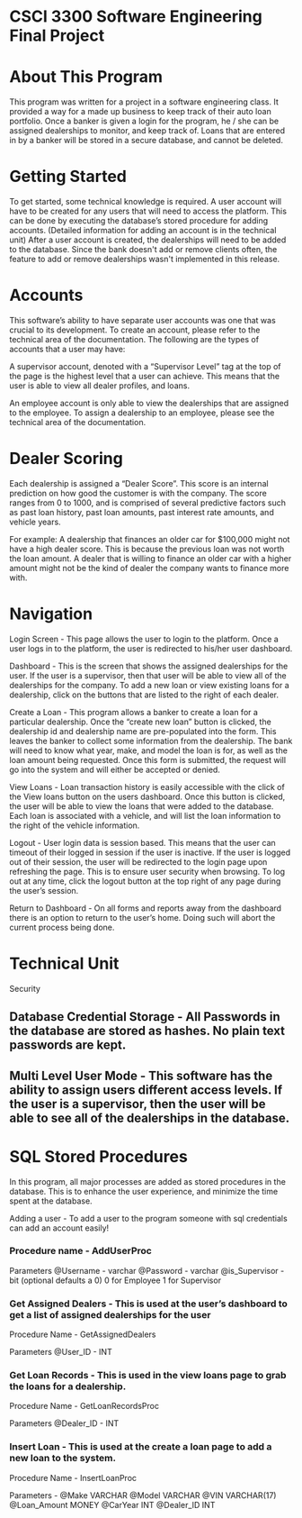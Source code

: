 # CSCI 3300 Software Engineering Final Project 


# About This Program

This program was written for a project in a software engineering class. It provided a way for a made up business to keep track of their auto loan portfolio. Once a banker is given a login for the program, he / she can be assigned dealerships to monitor, and keep track of. Loans that are entered in by a banker will be stored in a secure database, and cannot be deleted. 


# Getting Started

To get started, some technical knowledge is required. A user account will have to be created for any users that will need to access the platform. This can be done by executing the database’s stored procedure for adding accounts. (Detailed information for adding an account is in the technical unit) After a user account is created, the dealerships will need to be added to the database. Since the bank doesn't add or remove clients often, the feature to add or remove dealerships wasn't implemented in this release.

# Accounts

This software’s ability to have separate user accounts was one that was crucial to its development. To create an account, please refer to the technical area of the documentation. The following are the types of accounts that a user may have:

A supervisor account, denoted with a “Supervisor Level” tag at the top of the page is the highest level that a user can achieve. This means that the user is able to view all dealer profiles, and loans. 

An employee account is only able to view the dealerships that are assigned to the employee. To assign a dealership to an employee, please see the technical area of the documentation.

# Dealer Scoring

Each dealership is assigned a “Dealer Score”. This score is an internal prediction on how good the customer is with the company. The score ranges from 0 to 1000, and is comprised of several predictive factors such as past loan history, past loan amounts, past interest rate amounts, and vehicle years. 

For example: A dealership that finances an older car for $100,000 might not have a high dealer score. This is because the previous loan was not worth the loan amount. A dealer that is willing to finance an older car with a higher amount might not be the kind of dealer the company wants to finance more with.



# Navigation

Login Screen - This page allows the user to login to the platform.  Once a user logs in to the platform, the user is redirected to his/her user dashboard. 

Dashboard - This is the screen that shows the assigned dealerships for the user. If the user is a supervisor, then that user will be able to view all of the dealerships for the company. To add a new loan or view existing loans for a dealership, click on the buttons that are listed to the right of each dealer.

Create a Loan - This program allows a banker to create a loan for a particular dealership. Once the “create new loan” button is clicked, the dealership id and dealership name are pre-populated into the form. This leaves the banker to collect some information from the dealership. The bank will need to know what year, make, and model the loan is for, as well as the loan amount being requested. Once this form is submitted, the request will go into the system and will either be accepted or denied.

View Loans - Loan transaction history is easily accessible with the click of the View loans button on the users dashboard. Once this button is clicked, the user will be able to view the loans that were added to the database. Each loan is associated with a vehicle, and will list the loan information to the right of the vehicle information. 

Logout - User login data is session based. This means that the user can timeout of their logged in session if the user is inactive. If the user is logged out of their session, the user will be redirected to the login page upon refreshing the page. This is to ensure user security when browsing. To log out at any time, click the logout button at the top right of any page during the user’s session.



Return to Dashboard - On all forms and reports away from the dashboard there is an option to return to the user’s home. Doing such will abort the current process being done.




# Technical Unit

Security

## Database Credential Storage - All Passwords in the database are stored as hashes. No plain text passwords are kept. 

## Multi Level User Mode - This software has the ability to assign users different access levels. If the user is a supervisor, then the user will be able to see all of the dealerships in the database. 


# SQL Stored Procedures

In this program, all major processes are added as stored procedures in the database. This is to enhance the user experience, and minimize the time spent at the database.

Adding a user - To add a user to the program someone with sql credentials can add an account easily! 

### Procedure name - AddUserProc

Parameters
 @Username - varchar
 @Password - varchar 
@is_Supervisor - bit (optional defaults a 0)
0 for Employee
1 for Supervisor

### Get Assigned Dealers - This is used at the user’s dashboard to get a list of assigned dealerships for the user

Procedure Name - GetAssignedDealers

Parameters 
@User_ID - INT


### Get Loan Records - This is used in the view loans page to grab the loans for a dealership. 

Procedure Name - GetLoanRecordsProc

Parameters
@Dealer_ID - INT


### Insert Loan - This is used at the create a loan page to add a new loan to the system. 

Procedure Name -  InsertLoanProc

Parameters - 
@Make VARCHAR
@Model VARCHAR
@VIN VARCHAR(17)
@Loan_Amount MONEY
@CarYear INT
@Dealer_ID INT

